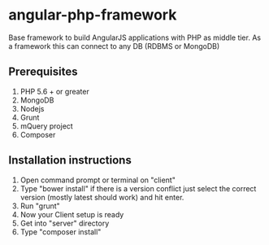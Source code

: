 # angular-php-framework
Base framework to build AngularJS applications with PHP as middle tier. As a framework this can connect to any DB (RDBMS or MongoDB)

Prerequisites
----------------
1. PHP 5.6 + or greater
2. MongoDB
3. Nodejs
4. Grunt
5. mQuery project
6. Composer

Installation instructions
-------------------------
1. Open command prompt or terminal on "client"
2. Type "bower install" if there is a version conflict just select the correct version (mostly latest should work) and hit enter.
3. Run "grunt"
4. Now your Client setup is ready
5. Get into "server" directory
6. Type "composer install"

